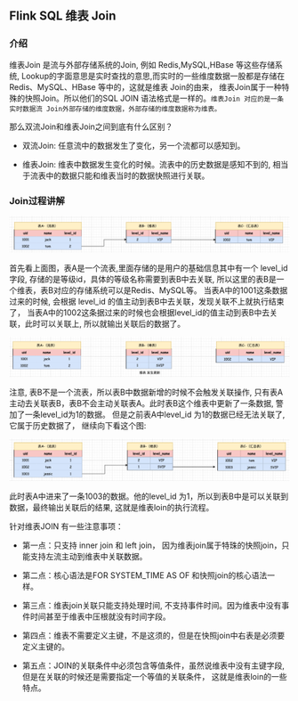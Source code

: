 ## Flink SQL 维表 Join  

### 介绍    
维表Join 是流与外部存储系统的Join, 例如 Redis,MySQL,HBase 等这些存储系统, Lookup的字面意思是实时查找的意思,而实时的一些维度数据一股都是存储在Redis、MySQL、HBase 等中的，这就是维表 Join的由来， 维表Join属于一种特殊的快照Join。所以他们的SQL JOIN 语法格式是一样的。`维表Join 对应的是一条实时数据流 Join外部存储的维度数据，外部存储的维度数据称为维表。 `       

那么双流Join和维表Join之间到底有什么区别？  
* 双流Join: 任意流中的数据发生了变化，另一个流都可以感知到。   
     
* 维表Join: 维表中数据发生变化的时候。流表中的历史数据是感知不到的, 相当于流表中的数据只能和维表当时的数据快照进行关联。     


### Join过程讲解    
![flinksqllookupjoin01](images/flinksqllookupjoin01.png)    

首先看上面图，表A是一个流表,里面存储的是用户的基础信息其中有一个 level_id 字段, 存储的是等级id，具体的等级名称需要到表B中去关联, 所以这里的表B是一个维表，表B对应的存储系统可以是Redis、MySQL等。 当表A中的1001这条数据过来的时候, 会根据 level_id 的值主动到表B中去关联，发现关联不上就执行结束了， 当表A中的1002这条据过来的时候也会根据level_id的值主动到表B中去关联，此时可以关联上, 所以就输出关联后的数据了。            

![flinksqllookupjoin02](images/flinksqllookupjoin02.png)    

注意, 表B不是一个流表，所以表B中数据新增的时候不会触发关联操作, 只有表A主动去关联表B，表B不会主动关联表A。此时表B这个维表中更新了一条数据, 警加了一条level_id为1的数据。 但是之前表A中level_id 为1的数据已经无法关联了, 它属于历史数据了， 继续向下看这个图:    

![flinksqllookupjoin03](images/flinksqllookupjoin03.png)   

此时表A中进来了一条1003的数据。他的level_id 为1，所以到表B中是可以关联到数据，最终输出关联后的结果, 这就是维表loin的执行流程。          

针对维表JOIN 有一些注意事项：   
* 第一点：只支持 inner join 和 left join， 因为维表join属于特珠的快照join，只能支持左流主动到维表中关联数据。       

* 第二点：核心语法是FOR SYSTEM_TIME AS OF 和快照join的核心语法一样。    

* 第三点：维表join关联只能支持处理时间, 不支持事件时间。因为维表中没有事件时间甚至于维表中压根就没有时间字段。      

* 第四点：维表不需要定义主键，不是这须的，但是在快照join中右表是必须要定义主键的。  

* 第五点：JOIN的关联条件中必须包含等值条件，虽然说维表中没有主键字段,但是在关联的时候还是需要指定一个等值的关联条件， 这就是维表loin的一些特点。    



